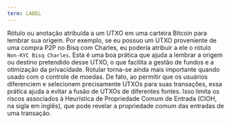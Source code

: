 ```yaml
---
term: LABEL
---
```


Rótulo ou anotação atribuída a um UTXO em uma carteira Bitcoin para lembrar sua origem. Por exemplo, se eu possuo um UTXO proveniente de uma compra P2P no Bisq com Charles, eu poderia atribuir a ele o rótulo `Non-KYC Bisq Charles`. Esta é uma boa prática que ajuda a lembrar a origem ou destino pretendido desse UTXO, o que facilita a gestão de fundos e a otimização da privacidade. Rotular torna-se ainda mais importante quando usado com o controle de moedas. De fato, ao permitir que os usuários diferenciem e selecionem precisamente UTXOs para suas transações, essa prática ajuda a evitar a fusão de UTXOs de diferentes fontes. Isso limita os riscos associados à Heurística de Propriedade Comum de Entrada (CIOH, na sigla em inglês), que pode revelar a propriedade comum das entradas de uma transação.